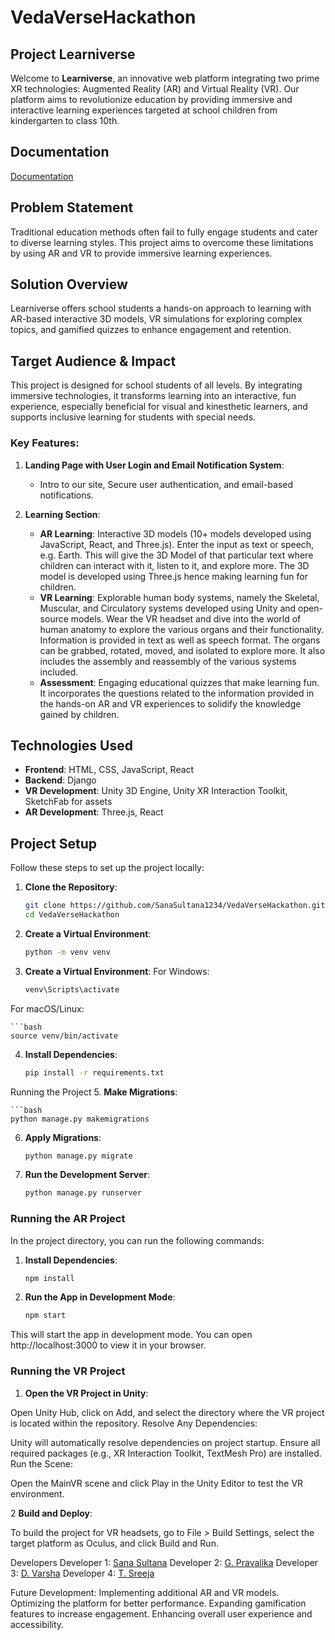 # VedaVerseHackathon

## Project Learniverse

Welcome to **Learniverse**, an innovative web platform integrating two prime XR technologies: Augmented Reality (AR) and Virtual Reality (VR). Our platform aims to revolutionize education by providing immersive and interactive learning experiences targeted at school children from kindergarten to class 10th.

## Documentation
[Documentation](insert-link-here)

## Problem Statement
Traditional education methods often fail to fully engage students and cater to diverse learning styles. This project aims to overcome these limitations by using AR and VR to provide immersive learning experiences.

## Solution Overview
Learniverse offers school students a hands-on approach to learning with AR-based interactive 3D models, VR simulations for exploring complex topics, and gamified quizzes to enhance engagement and retention.

## Target Audience & Impact
This project is designed for school students of all levels. By integrating immersive technologies, it transforms learning into an interactive, fun experience, especially beneficial for visual and kinesthetic learners, and supports inclusive learning for students with special needs.


### Key Features:

1. **Landing Page with User Login and Email Notification System**:
   - Intro to our site, Secure user authentication, and email-based notifications.


2. **Learning Section**:
   - **AR Learning**: Interactive 3D models (10+ models developed using JavaScript, React, and Three.js). Enter the input as text or speech, e.g. Earth. This will give the 3D Model of that particular text where children can interact with it, listen to it, and explore more. The 3D model is developed using Three.js hence making learning fun for children.
   - **VR Learning**: Explorable human body systems, namely the Skeletal, Muscular, and Circulatory systems developed using Unity and open-source models. Wear the VR headset and dive into the world of human anatomy to explore the various organs and their functionality. Information is provided in text as well as speech format. The organs can be grabbed, rotated, moved, and isolated to explore more. It also includes the assembly and reassembly of the various systems included.
   - **Assessment**: Engaging educational quizzes that make learning fun. It incorporates the questions related to the information provided in the hands-on AR and VR experiences to solidify the knowledge gained by children.

## Technologies Used

- **Frontend**: HTML, CSS, JavaScript, React
- **Backend**: Django
- **VR Development**: Unity 3D Engine, Unity XR Interaction Toolkit, SketchFab for assets
- **AR Development**: Three.js, React

## Project Setup

Follow these steps to set up the project locally:

1. **Clone the Repository**:
   
   ```bash
   git clone https://github.com/SanaSultana1234/VedaVerseHackathon.git
   cd VedaVerseHackathon
2. **Create a Virtual Environment**:

    ```bash
    python -m venv venv

3. **Create a Virtual Environment**:
  For Windows:

    ```bash
    venv\Scripts\activate
  For macOS/Linux:
  
    ```bash
    source venv/bin/activate
 4. **Install Dependencies**:

    ```bash
    pip install -r requirements.txt
Running the Project
5. **Make Migrations**:

    ```bash
    python manage.py makemigrations
6. **Apply Migrations**:

     ```bash
    python manage.py migrate
7. **Run the Development Server**:
   
      ```bash
      python manage.py runserver


### Running the AR Project

In the project directory, you can run the following commands:

1. **Install Dependencies**:
   ```bash
   npm install
2.  **Run the App in Development Mode**:

    ```bash
    npm start
This will start the app in development mode. You can open http://localhost:3000 to view it in your browser.


### Running the VR Project

1. **Open the VR Project in Unity**:

Open Unity Hub, click on Add, and select the directory where the VR project is located within the repository.
Resolve Any Dependencies:

Unity will automatically resolve dependencies on project startup. Ensure all required packages (e.g., XR Interaction Toolkit, TextMesh Pro) are installed.
Run the Scene:

Open the MainVR scene and click Play in the Unity Editor to test the VR environment.

2 **Build and Deploy**:

To build the project for VR headsets, go to File > Build Settings, select the target platform as Oculus, and click Build and Run.

Developers
Developer 1: [Sana Sultana](https://www.linkedin.com/in/sanasultana004/)
Developer 2: [G. Pravalika](https://www.linkedin.com/in/pravalika-g/)
Developer 3: [D. Varsha](https://www.linkedin.com/in/varsha-dumpala-a83652251/)
Developer 4: [T. Sreeja](https://www.linkedin.com/in/sreeja-t-283620229/)



Future Development:
Implementing additional AR and VR models.
Optimizing the platform for better performance.
Expanding gamification features to increase engagement.
Enhancing overall user experience and accessibility.

